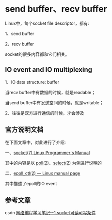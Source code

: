 # send buffer、recv buffer

Linux中，每个socket file descriptor，都有:

1、send buffer

2、recv buffer

socket的很多内容都和它们相关。

## IO event and IO multiplexing

1、IO data structure: buffer

当recv buffer中有数据的时候，就是readable；

当send buffer中有发送空间的时候，就是writable；

2、往往是双方进行通信的时候，才会涉及

## 官方说明文档

在下面文章中，对此进行了介绍:

一、[socket(7) Linux Programmer's Manual](http://man7.org/linux/man-pages/man7/socket.7.html)  

其中的内容是以 [poll(2)](https://man7.org/linux/man-pages/man2/poll.2.html)、[select(2)](https://man7.org/linux/man-pages/man2/select.2.html) 为例进行说明的

二、[epoll_ctl(2) — Linux manual page](http://man7.org/linux/man-pages/man2/epoll_ctl.2.html)

其中描述了epoll的IO event

## 参考文章

csdn [网络编程学习笔记--1.socket可读可写条件](https://blog.csdn.net/majianfei1023/article/details/45788591)

